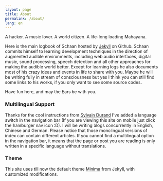 ```yaml
---
layout: page
title: About
permalink: /about/
lang: en
---
```


A hacker. A music lover. A world citizen. A life-long loading Mahayana.

Here is the main logbook of Schaan hosted by [Jekyll](https://jekyllrb.com/) on Github. Schaan commits himself to learning development techniques in the direction of augmented audible environments, including web audio interfaces, digital music, sound processing, speech detection and all other approaches for making the audible world better. Except for learning logs he also documents most of his crazy ideas and events in life to share with you. Maybe he will be writing fully in stream of consciousness but yes I think you can still find some links to his works, if you only want to see some source codes.

Have fun here, and may the Ears be with you.

### Multilingual Support
Thanks for the cool instructions from [Sylvain Durand](https://www.sylvaindurand.org/making-jekyll-multilingual/) I've added a language switch in the navigation bar (If you are viewing this site on mobile just click the hamburger nav icon :D). I will be writing blogs concurrently in English, Chinese and German. Please notice that those monolingual versions of index can contain different articles. If you cannot find a multilingual option in the navigation bar, it means that the page or post you are reading is only written in a specific language without translations.

### Theme
This site uses till now the default theme [Minima](https://github.com/jekyll/minima) from Jekyll, with customized modifications.
